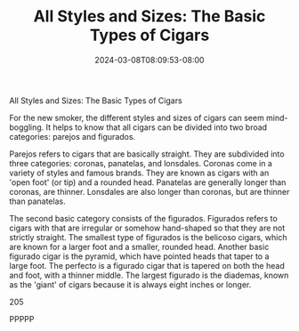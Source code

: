 ﻿---
title: "All Styles and Sizes:  The Basic Types of Cigars"
date: 2024-03-08T08:09:53-08:00
description: "Cigars Tips for Web Success"
featured_image: "/images/Cigars.jpg"
tags: ["Cigars"]
---

All Styles and Sizes:  The Basic Types of Cigars

For the new smoker, the different styles and sizes of cigars can seem mind-boggling.  It helps to know that all cigars can be divided into two broad categories:  parejos and figurados.

Parejos refers to cigars that are basically straight.  They are subdivided into three categories:  coronas, panatelas, and lonsdales.  Coronas come in a variety of styles and famous brands.  They are known as cigars with an 'open foot' (or tip) and a rounded head.  Panatelas are generally longer than coronas, are thinner.  Lonsdales are also longer than coronas, but are thinner than panatelas.  

The second basic category consists of the figurados.  Figurados refers to cigars with that are irregular or somehow hand-shaped so that they are not strictly straight.  The smallest type of figurados is the belicoso cigars, which are known for a larger foot and a smaller, rounded head. Another basic figurado cigar is the pyramid, which have pointed heads that taper to a large foot.  The perfecto is a figurado cigar that is tapered on both the head and foot, with a thinner middle.  The largest figurado is the diademas, known as the 'giant' of cigars because it is always eight inches or longer.  

205

PPPPP



